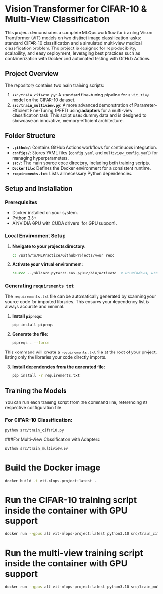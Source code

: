 # Vision Transformer for CIFAR-10 & Multi-View Classification

This project demonstrates a complete MLOps workflow for training Vision Transformer (ViT) models on two distinct image classification tasks: standard CIFAR-10 classification and a simulated multi-view medical classification problem. The project is designed for reproducibility, scalability, and easy deployment, leveraging best practices such as containerization with Docker and automated testing with GitHub Actions.

## Project Overview

The repository contains two main training scripts:

1.  **`src/train_cifar10.py`**: A standard fine-tuning pipeline for a `vit_tiny` model on the CIFAR-10 dataset.
2.  **`src/train_multiview.py`**: A more advanced demonstration of Parameter-Efficient Fine-Tuning (PEFT) using **adapters** for a multi-view classification task. This script uses dummy data and is designed to showcase an innovative, memory-efficient architecture.

## Folder Structure

-   **`.github/`**: Contains GitHub Actions workflows for continuous integration.
-   **`configs/`**: Stores YAML files (`config.yaml` and `multiview_config.yaml`) for managing hyperparameters.
-   **`src/`**: The main source code directory, including both training scripts.
-   **`Dockerfile`**: Defines the Docker environment for a consistent runtime.
-   **`requirements.txt`**: Lists all necessary Python dependencies.

## Setup and Installation

### Prerequisites

-   Docker installed on your system.
-   Python 3.8+
-   A NVIDIA GPU with CUDA drivers (for GPU support).

### Local Environment Setup

1.  **Navigate to your projects directory:**
    ```bash
    cd /path/to/MLPractice/GithubProjects/your_repo
    ```

2.  **Activate your virtual environment:**
    ```bash
    source ../sklearn-pytorch-env-py312/bin/activate  # On Windows, use `..\\sklearn-pytorch-env-py312\\Scripts\\activate`
    ```
    
### Generating `requirements.txt`

The `requirements.txt` file can be automatically generated by scanning your source code for imported libraries. This ensures your dependency list is always accurate and minimal.

1.  **Install `pipreqs`:**
    ```bash
    pip install pipreqs
    ```

2.  **Generate the file:**
    ```bash
    pipreqs . --force
    ```

This command will create a `requirements.txt` file at the root of your project, listing only the libraries your code directly imports.

3.  **Install dependencies from the generated file:**
    ```bash
    pip install -r requirements.txt
    ```

## Training the Models

You can run each training script from the command line, referencing its respective configuration file.

### For CIFAR-10 Classification:

```bash
python src/train_cifar10.py
```

###For Multi-View Classification with Adapters:

```bash
python src/train_multiview.py
```


# Build the Docker image
```bash
docker build -t vit-mlops-project:latest .
```
# Run the CIFAR-10 training script inside the container with GPU support
```bash
docker run --gpus all vit-mlops-project:latest python3.10 src/train_cifar10.py
```
# Run the multi-view training script inside the container with GPU support
```bash
docker run --gpus all vit-mlops-project:latest python3.10 src/train_multiview.py
```
